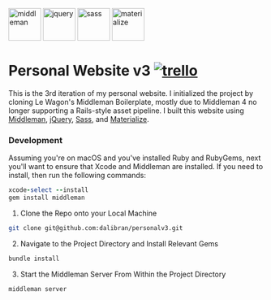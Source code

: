 <img src="https://cdn.worldvectorlogo.com/logos/middleman.svg" alt="middleman" width="64px" height="64px"> <img src="https://js.foundation/wp-content/uploads/sites/33/2017/02/jquery.png" alt="jquery" width="64px" height="64px"> <img src="http://sass-lang.com/assets/img/styleguide/seal-color-aef0354c.png" alt="sass" width="64px" height="64px"> <img src="https://codigofacilito.com/system/courses/white_avatars/000/000/076/medium/materialize.png?1461776253" alt="materialize" width="64px" height="64px">

<h1> Personal Website v3
  <a href="https://trello.com/b/YaL6TiMg/personal-website-v3">
      <img src="https://img.shields.io/badge/%F0%9F%97%93-trello-blue.svg" alt="trello">
  </a>
</h1>

This is the 3rd iteration of my personal website. I initialized the project by cloning Le Wagon's Middleman Boilerplate, mostly due to Middleman 4 no longer supporting a Rails-style asset pipeline. I built this website using [Middleman](https://middlemanapp.com/), [jQuery](https://jquery.com/), [Sass](http://sass-lang.com/), and [Materialize](http://materializecss.com/).

<h3>Development</h3>

Assuming you're on macOS and you've installed Ruby and RubyGems, next you'll want to ensure that Xcode and Middleman are installed. If you need to install, then run the following commands:

```ruby
xcode-select --install
gem install middleman
```

1. Clone the Repo onto your Local Machine

```zsh
git clone git@github.com:dalibran/personalv3.git
```

2. Navigate to the Project Directory and Install Relevant Gems

```zsh
bundle install
```

3. Start the Middleman Server From Within the Project Directory

```zsh
middleman server
```
